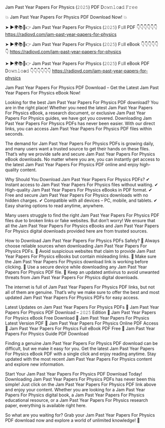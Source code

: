 Jam Past Year Papers For Physics (𝟸𝟶𝟸𝟻) PDF D𝚘𝚠𝚗𝚕𝚘a𝚍 𝙵𝚛𝚎𝚎

💥 Jam Past Year Papers For Physics PDF Download Now! 💥

➤ ►🌍📚📱👉 Jam Past Year Papers For Physics (𝟸𝟶𝟸𝟻) F𝚞ll PDF 👇👇👇👇👇👇
https://radiovd.com/jam-past-year-papers-for-physics

➤ ►🌍📚📱👉 Jam Past Year Papers For Physics (𝟸𝟶𝟸𝟻) F𝚞ll eBook 👇👇👇👇👇👇
https://radiovd.com/jam-past-year-papers-for-physics

➤ ►🌍📚📱👉 Jam Past Year Papers For Physics (𝟸𝟶𝟸𝟻) F𝚞ll eBook PDF D𝚘𝚠𝚗𝚕𝚘a𝚍 👇👇👇👇👇👇
https://radiovd.com/jam-past-year-papers-for-physics

Jam Past Year Papers For Physics PDF Download – Get the Latest Jam Past Year Papers For Physics eBook Now!

Looking for the best Jam Past Year Papers For Physics PDF download? You are in the right place! Whether you need the latest Jam Past Year Papers For Physics eBook, a research document, or exclusive Jam Past Year Papers For Physics guides, we have got you covered. Downloading Jam Past Year Papers For Physics PDFs has never been easier. With our direct links, you can access Jam Past Year Papers For Physics PDF files within seconds.

The demand for Jam Past Year Papers For Physics PDFs is growing daily, and many users want a trusted source to get their hands on these files. That’s why we provide safe and secure Jam Past Year Papers For Physics eBook downloads. No matter where you are, you can instantly get access to the latest Jam Past Year Papers For Physics PDF online and enjoy high-quality content.

Why Should You Download Jam Past Year Papers For Physics PDFs?
✔ Instant access to Jam Past Year Papers For Physics files without waiting.
✔ High-quality Jam Past Year Papers For Physics eBooks in PDF format.
✔ Free and secure Jam Past Year Papers For Physics downloads with no hidden charges.
✔ Compatible with all devices – PC, mobile, and tablets.
✔ Easy sharing options to read anytime, anywhere.

Many users struggle to find the right Jam Past Year Papers For Physics PDF files due to broken links or fake websites. But don’t worry! We ensure that all the Jam Past Year Papers For Physics eBooks and Jam Past Year Papers For Physics digital downloads provided here are from trusted sources.

How to Download Jam Past Year Papers For Physics PDFs Safely?
📌 Always choose reliable sources when downloading Jam Past Year Papers For Physics PDFs.
📌 Avoid suspicious websites that claim to provide Jam Past Year Papers For Physics eBooks but contain misleading links.
📌 Make sure the Jam Past Year Papers For Physics download link is working before clicking.
📌 Use a secure device while downloading any Jam Past Year Papers For Physics PDF file.
📌 Keep an updated antivirus to avoid unwanted threats from Jam Past Year Papers For Physics digital downloads.

The internet is full of Jam Past Year Papers For Physics PDF links, but not all of them are genuine. That’s why we make sure to offer the best and most updated Jam Past Year Papers For Physics PDFs for easy access.

Latest Updates on Jam Past Year Papers For Physics PDFs
🔹 Jam Past Year Papers For Physics PDF Download – 𝟸𝟶𝟸𝟻 Edition
🔹 Jam Past Year Papers For Physics eBook Free Download
🔹 Jam Past Year Papers For Physics Latest Version PDF
🔹 Jam Past Year Papers For Physics Online PDF Access
🔹 Jam Past Year Papers For Physics Full eBook PDF Free
🔹 Jam Past Year Papers For Physics Guide PDF Download

Finding a genuine Jam Past Year Papers For Physics PDF download can be difficult, but we make it easy for you. Get the latest Jam Past Year Papers For Physics eBook PDF with a single click and enjoy reading anytime. Stay updated with the most recent Jam Past Year Papers For Physics content and explore new information.

Start Your Jam Past Year Papers For Physics PDF Download Today!
Downloading Jam Past Year Papers For Physics PDFs has never been this simple! Just click on the Jam Past Year Papers For Physics PDF link above and enjoy your content. Whether you are looking for a Jam Past Year Papers For Physics digital book, a Jam Past Year Papers For Physics educational resource, or a Jam Past Year Papers For Physics research paper, everything is available right here.

So what are you waiting for? Grab your Jam Past Year Papers For Physics PDF download now and explore a world of unlimited knowledge! 🚀